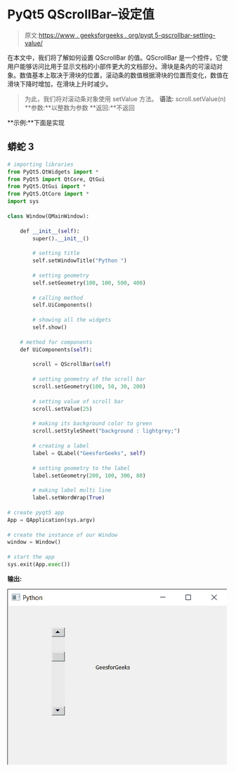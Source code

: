 # PyQt5 QScrollBar–设定值

> 原文:[https://www . geeksforgeeks . org/pyqt 5-qscrollbar-setting-value/](https://www.geeksforgeeks.org/pyqt5-qscrollbar-setting-value/)

在本文中，我们将了解如何设置 QScrollBar 的值。QScrollBar 是一个控件，它使用户能够访问比用于显示文档的小部件更大的文档部分。滑块是条内的可滚动对象。数值基本上取决于滑块的位置，滚动条的数值根据滑块的位置而变化，数值在滑块下降时增加，在滑块上升时减少。

> 为此，我们将对滚动条对象使用 setValue 方法。
> **语法:** scroll.setValue(n)
> **参数:**以整数为参数
> **返回:**不返回

**示例:**下面是实现

## 蟒蛇 3

```py
# importing libraries
from PyQt5.QtWidgets import *
from PyQt5 import QtCore, QtGui
from PyQt5.QtGui import *
from PyQt5.QtCore import *
import sys

class Window(QMainWindow):

    def __init__(self):
        super().__init__()

        # setting title
        self.setWindowTitle("Python ")

        # setting geometry
        self.setGeometry(100, 100, 500, 400)

        # calling method
        self.UiComponents()

        # showing all the widgets
        self.show()

    # method for components
    def UiComponents(self):

        scroll = QScrollBar(self)

        # setting geometry of the scroll bar
        scroll.setGeometry(100, 50, 30, 200)

        # setting value of scroll bar
        scroll.setValue(25)

        # making its background color to green
        scroll.setStyleSheet("background : lightgrey;")

        # creating a label
        label = QLabel("GeesforGeeks", self)

        # setting geometry to the label
        label.setGeometry(200, 100, 300, 80)

        # making label multi line
        label.setWordWrap(True)

# create pyqt5 app
App = QApplication(sys.argv)

# create the instance of our Window
window = Window()

# start the app
sys.exit(App.exec())
```

**输出:**

![](img/e956badec6ad7cb19e93adc322641180.png)
